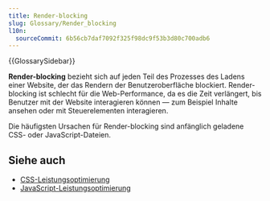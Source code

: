 ```yaml
---
title: Render-blocking
slug: Glossary/Render_blocking
l10n:
  sourceCommit: 6b56cb7daf7092f325f98dc9f53b3d80c700adb6
---
```


{{GlossarySidebar}}

**Render-blocking** bezieht sich auf jeden Teil des Prozesses des Ladens einer Website, der das Rendern der Benutzeroberfläche blockiert. Render-blocking ist schlecht für die Web-Performance, da es die Zeit verlängert, bis Benutzer mit der Website interagieren können — zum Beispiel Inhalte ansehen oder mit Steuerelementen interagieren.

Die häufigsten Ursachen für Render-blocking sind anfänglich geladene CSS- oder JavaScript-Dateien.

## Siehe auch

- [CSS-Leistungsoptimierung](/de/docs/Learn/Performance/CSS)
- [JavaScript-Leistungsoptimierung](/de/docs/Learn/Performance/JavaScript)
